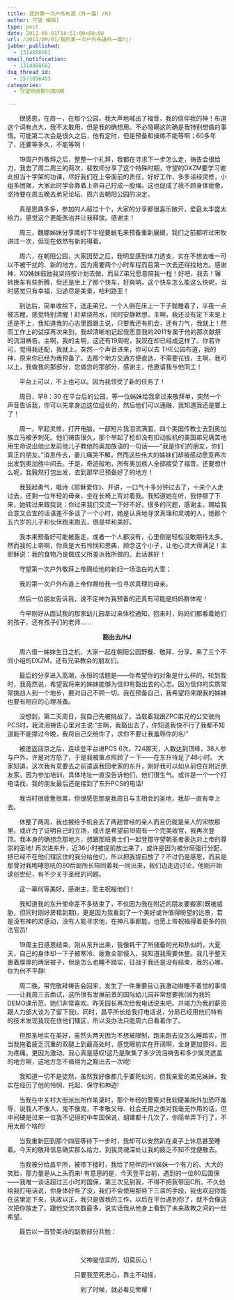 ```yaml
---
title: 我的第一次户外布道（外一篇）/HJ
author: 守望 编辑1
type: post
date: 2011-09-01T14:51:00+00:00
url: /2011/09/01/我的第一次户外布道外一篇hj/
jabber_published:
  - 1314888661
email_notification:
  - 1314888662
dsq_thread_id:
  - 2571856453
categories:
  - 守望网络期刊第9期

---
```

       很感恩，在周一，在那个公园，我大声地喊出了福音，我的信仰我的神！布道这个词有点大，我不太敢用，但是我的确想用。不必隐瞒这的确是我特别想做的事情。可能第二次会是很久之后，他有定时，但是预备和操练不能等啊；60多年了，还要等多久，不能等啊！<!--more-->

       19周户外敬拜之后，整整一个礼拜，我都在寻求下一步怎么走，祷告会很给力，我去了周二周三的两次，裴牧师分享了这个特殊时期，守望的DXZM要学习彼此担当十字架的功课，尽好我们在上帝面前的责任，好好工作，多多读经灵修，小组多团聚，大家此时学会靠着上帝自己拧成一股绳。这也促成了我不顾身体疲惫，坚持要在周五晚去弟兄论坛、周六去朝阳公园的决定。

       真是恩典多多，参加的人超过十个，大家的分享都很喜乐敞开，爱筵太丰盛太给力，感觉这个更能医治并让我释放。感谢主！

       周三，魏娜姊妹分享鹰的下半程要蜕毛来预备重新展翅，我们之前都听过宋牧讲过一次，但现在依然有新的得着。

       周六，在朝阳公园，大家团契之后，我明显感到体力透支，实在不想去唯一可以不被干扰的、新的地方，因为需要两个小时车程而且第一次去还得找地方。感谢神，XQ姊妹鼓励我坚持按计划去做，而且Z弟兄愿意陪我一程！好吧，我去！辗转换车有些折腾，但还是坐上了那个快车，好爽呐，这个快车怎么能这么快呢，当时感觉只有幸福，沿途尽是美景，哈利路亚！

       到达后，简单收拾下，送走弟兄，一个人倒在床上一下子就睡着了，半夜一点被冻醒，感觉特别清醒！赶紧烧热水，同时安静默想，主啊，我还没有定下来是上还是不上，我知道我的心志里面跟主说，只要我还有机会，还有力气，我就上！然而工作上的试探再次来到，我却清晰地记起我愿意我的2011专属于他的那次献祭的流泪祷告。主啊，我的主啊，这还有19周呢，我现在却已经成这样了。你若许可，觉得我还配，我就上。突然一个声音进来，你可以去 THE公园布道，我的神，原来你已经为我预备了。去那个地方交通方便直达，不需要花钱，主啊，我可以上，我做我的那部分，您做您的那部分，感谢主，他邀请我与他同工！

       平台上可以，不上也可以。因为我领受了新的任务了！

       周日，早8：30 在平台后的公园，等一位姊妹给我拿过来敬拜单，突然一个声音告诉我，你可以先拿身边这位组长的，然后他们可以通融，我知道我还是要上了！

       周一，早起灵修，打开电脑，一部短片我泪流满面，四个美国传教士去到奥加族立马被矛刺死。他们祷告很久，那个举起了枪却没有扣动扳机的美国弟兄痛苦地用生命说出他出发前他儿子教他的奥加族语的一句话——“我是你们的朋友，你们真正的朋友。”消息传去，妻儿痛哭不解，然而这些伟大的姊妹们却被感动愿意再次出发到奥加族中间去。于是，奇迹般地，所有奥加族人全部接受了福音。还要想什么呢，我毅然打包出发，去到那早已预备好了的地方！

       我鼓起勇气，唱诗《耶稣爱你》、开讲，一口气十多分钟过去了，十来个人走过去，还剩一位年轻的母亲，坐在长椅上背对着我。我知道她在听，我停顿了下来，她转过来跟我说：你过来我们交流一下好不好。很多的问题，感谢主，赐给我合意又合宜的话语差不多谈了一个小时，她是认真地寻求真理和灵魂的人，她那个五六岁的儿子和伙伴跑来跑去，很是祥和美好。

       我本来预备好可能被轰走，或者一个人都没有，心里倒是轻松没敢期待太多。然而我的上帝啊，你真是大有怜悯和恩典，顾念这个小子，让他心灵大得满足！主耶稣说：我的食物乃是做成父所差派我所做的。此话甚好！

       守望第一次户外敬拜上帝赐给他的新妇一场洁白的大雪；

       我的第一次户外布道上帝你赐给我一位寻求真理的母亲。

       然后一位朋友告诉我，说不定神为我预备的还真有可能是妈妈群体呢！

       今早刚好从面试我的那家幼儿园拿过来体检通知，回来时，妈妈们都看着她们的孩子，还有孩子们的老师…… 

<p align="center">
  <strong>豁出去</strong><strong>/HJ</strong>
</p>

       周六借一姊妹生日之机，大家一起在朝阳公园野餐、敬拜、分享。来了三个不同小组的DXZM，还有兄弟教会的朋友们。

       最后的分享进入高潮，永恒的话题是——你希望你的对象是什么样的。轮到我时，我竟然说，希望我将来的姊妹能够为信仰有豁出去的心志。因为信仰的实质常常挑战人到一个地步，要对自己不顾一切。我在预备自己，我希望将来跟我的姊妹也要有相应的心理准备。

       没想到，第二天周日，我自己先被挑战了。当载着我跟ZPC弟兄的公交驶向PCS时，我流泪祷告心里对主说:“主啊，我豁出去了，你知道我快不行了我都不知道能不能撑过今晚，我将自己交给你了，求你不要让我羞辱你的名!”

       被遣返回京之后，连续登平台进PCS 6次。724那天，人数达到顶峰，38人参与户外，许是对方怒了，于是我被重点照顾了一下——在东升待足了48小时。 大家知道，这次我有意要去之前遣返我回老家的东升，刚好我可以如从前住在附近朋友家。因为参加培训，具体地址一直没告诉他们，他们很生气。或许是一个一个打电话找，我的朋友最后还是接到了东升PCS的电话!

       我当时很疲惫很累，但很感恩那是我周日与主相会的圣地，我却一直有幸上去。

       休整了两周，我也被给予机会去了两趟曾经的亲人而且仍就是亲人的宋牧那里。或许为了证明自己的立场，或许是希望前19周有一个完美收官，我再次登顶。我本身的确想念那地方，想跟那班勇士们一起登那守望朝圣者表达对上帝的尊崇的圣地! 再次进东升，近36小时被提前放出来了，或许是因为被分局强行分配，把已经不在他们辖区住的我分给他们，所以把我提前放了？不过仍是感恩，而且是那曾对我咆哮怒吼的80后副所长陪同着我一同出来，我们边走边讨论，他刚开始读创世纪，有不少关于圣经的问题。

       这一幕何等美好，感谢主，愿主祝福他们！

       我知道我的东升使命差不多结束了，不仅因为我在附近的朋友要搬家(既被威胁，但同时刚好房租到期)，更是因为我看到了一个美好或许值得盼望的远景，若是没有神的灵感动，没有人能寻求他，在神凡事都能，也愿上帝祝福得着更多的执法官员!

       19周主日感恩结束，刚从东升出来，我像耗干了所储备的光和热似的，大夏天，自己的身体却一下子被寒冷、疲惫全部侵入，我知道我需要休整。我几乎整天裹着厚厚的两层被子，但是怎么也睡不踏实，征战于我还是没有结束，我的心哪，你为何不平静!

       周二晚，带完敬拜祷告会回来，发生了一件重要且让我激动得睡不着觉的事情——让我周三去面试，这所很有发展前景的国际幼儿园非常想要我(因为我的DEMO课示范，她们非常喜欢。昨天园长再次给我电话说来吧。并竭力为我的薪资跟人力部大谈为了留下我)。同时，昌平所长给我打电话说，分局已经用他们特有的技术发现我现在住他们辖区，所以没办法只能周六日看着你了。

       但那圣地实在美好，虽然头两天因为不想被限制，跑来跑去没怎么睡踏实，但当我拖着疲乏沉重的双腿上到最高处时，感觉眼前实在开阔啊，全身更加颤抖，因为疼痛，更因为激动。我心真是感叹!这乃是聚集了多少流泪祷告和多少属灵遮盖的地方啊，这地方怎不值得为之豁出去一次呢!

       我知道一切不是徒然，虽然我好像都几乎要死似的，但我亲爱的弟兄姊妹，我实在经历了他的怜悯、托起、保守和神迹!

       当我在中关村大街派出所作笔录时，那个年轻的警察对我软硬兼施外加恐吓羞辱，说我人不像人、鬼不像鬼，不孝敬父母、社会无用之类对我毫无作用的话，但中间硬是过来一位我不记得的中年国保说，胡建都十几次了，你简单弄下行了，不用太那个啥的!

       当我重新回到那个四层等待下一步时，我却可以安然趴在桌子上休息甚至睡着。今天的敬拜信息确实那么给力，到我灵魂深处让我的疲乏不知不觉便散去。

       当我被分给昌平所，被带下楼时，我给了陪伴的HY姊妹一个有力的、大大的笑脸，那力量是从上头而来! 有意思的是，今天登平台前，遇到的一位80后国保——我唯一谈话超过三小时的国保，第三次见到我，不得不把我带回C所。不久他给我打电话说，你身体好些了没，我们不会使用那些下三滥的手段，我也欢迎你能在这里定下来，执政以正，我只是做我的工作，以后在平台遇到你了，就不会像这次把你放走了。跟他交流次数最多，说实话我从他身上看到了未来政教之间的一丝希望。

       最后以一首赞美诗的副歌部分共勉：

&nbsp;

<p align="center">
  父神是信实的，切莫灰心！
</p>

<p align="center">
  只要我至死忠心，靠主不动摇，
</p>

<p align="center">
  到了时候，就必看见荣耀！
</p>